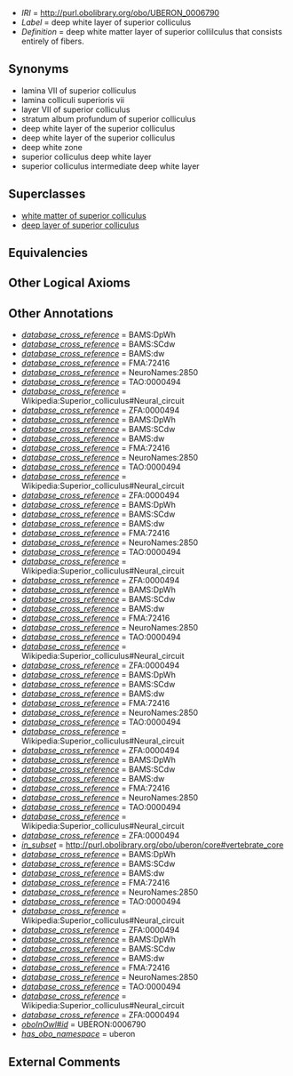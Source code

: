  * *IRI* = http://purl.obolibrary.org/obo/UBERON_0006790
 * *Label* = deep white layer of superior colliculus
 * *Definition* = deep white matter layer of superior collilculus that consists entirely of fibers.

## Synonyms

 * lamina VII of superior colliculus
 * lamina colliculi superioris vii
 * layer VII of superior colliculus
 * stratum album profundum of superior colliculus
 * deep white layer of the superior colliculus
 * deep white layer of the superior colliculus
 * deep white zone
 * superior colliculus deep white layer
 * superior colliculus intermediate deep white layer

## Superclasses

 * [white matter of superior colliculus](../../UBERON/86/UBERON_0006786.md)
 * [deep layer of superior colliculus](../../UBERON/93/UBERON_0006793.md)

## Equivalencies


## Other Logical Axioms


## Other Annotations

 * *[database_cross_reference](../../ef/oboInOwl#hasDbXref.md)* = BAMS:DpWh
 * *[database_cross_reference](../../ef/oboInOwl#hasDbXref.md)* = BAMS:SCdw
 * *[database_cross_reference](../../ef/oboInOwl#hasDbXref.md)* = BAMS:dw
 * *[database_cross_reference](../../ef/oboInOwl#hasDbXref.md)* = FMA:72416
 * *[database_cross_reference](../../ef/oboInOwl#hasDbXref.md)* = NeuroNames:2850
 * *[database_cross_reference](../../ef/oboInOwl#hasDbXref.md)* = TAO:0000494
 * *[database_cross_reference](../../ef/oboInOwl#hasDbXref.md)* = Wikipedia:Superior_colliculus#Neural_circuit
 * *[database_cross_reference](../../ef/oboInOwl#hasDbXref.md)* = ZFA:0000494
 * *[database_cross_reference](../../ef/oboInOwl#hasDbXref.md)* = BAMS:DpWh
 * *[database_cross_reference](../../ef/oboInOwl#hasDbXref.md)* = BAMS:SCdw
 * *[database_cross_reference](../../ef/oboInOwl#hasDbXref.md)* = BAMS:dw
 * *[database_cross_reference](../../ef/oboInOwl#hasDbXref.md)* = FMA:72416
 * *[database_cross_reference](../../ef/oboInOwl#hasDbXref.md)* = NeuroNames:2850
 * *[database_cross_reference](../../ef/oboInOwl#hasDbXref.md)* = TAO:0000494
 * *[database_cross_reference](../../ef/oboInOwl#hasDbXref.md)* = Wikipedia:Superior_colliculus#Neural_circuit
 * *[database_cross_reference](../../ef/oboInOwl#hasDbXref.md)* = ZFA:0000494
 * *[database_cross_reference](../../ef/oboInOwl#hasDbXref.md)* = BAMS:DpWh
 * *[database_cross_reference](../../ef/oboInOwl#hasDbXref.md)* = BAMS:SCdw
 * *[database_cross_reference](../../ef/oboInOwl#hasDbXref.md)* = BAMS:dw
 * *[database_cross_reference](../../ef/oboInOwl#hasDbXref.md)* = FMA:72416
 * *[database_cross_reference](../../ef/oboInOwl#hasDbXref.md)* = NeuroNames:2850
 * *[database_cross_reference](../../ef/oboInOwl#hasDbXref.md)* = TAO:0000494
 * *[database_cross_reference](../../ef/oboInOwl#hasDbXref.md)* = Wikipedia:Superior_colliculus#Neural_circuit
 * *[database_cross_reference](../../ef/oboInOwl#hasDbXref.md)* = ZFA:0000494
 * *[database_cross_reference](../../ef/oboInOwl#hasDbXref.md)* = BAMS:DpWh
 * *[database_cross_reference](../../ef/oboInOwl#hasDbXref.md)* = BAMS:SCdw
 * *[database_cross_reference](../../ef/oboInOwl#hasDbXref.md)* = BAMS:dw
 * *[database_cross_reference](../../ef/oboInOwl#hasDbXref.md)* = FMA:72416
 * *[database_cross_reference](../../ef/oboInOwl#hasDbXref.md)* = NeuroNames:2850
 * *[database_cross_reference](../../ef/oboInOwl#hasDbXref.md)* = TAO:0000494
 * *[database_cross_reference](../../ef/oboInOwl#hasDbXref.md)* = Wikipedia:Superior_colliculus#Neural_circuit
 * *[database_cross_reference](../../ef/oboInOwl#hasDbXref.md)* = ZFA:0000494
 * *[database_cross_reference](../../ef/oboInOwl#hasDbXref.md)* = BAMS:DpWh
 * *[database_cross_reference](../../ef/oboInOwl#hasDbXref.md)* = BAMS:SCdw
 * *[database_cross_reference](../../ef/oboInOwl#hasDbXref.md)* = BAMS:dw
 * *[database_cross_reference](../../ef/oboInOwl#hasDbXref.md)* = FMA:72416
 * *[database_cross_reference](../../ef/oboInOwl#hasDbXref.md)* = NeuroNames:2850
 * *[database_cross_reference](../../ef/oboInOwl#hasDbXref.md)* = TAO:0000494
 * *[database_cross_reference](../../ef/oboInOwl#hasDbXref.md)* = Wikipedia:Superior_colliculus#Neural_circuit
 * *[database_cross_reference](../../ef/oboInOwl#hasDbXref.md)* = ZFA:0000494
 * *[database_cross_reference](../../ef/oboInOwl#hasDbXref.md)* = BAMS:DpWh
 * *[database_cross_reference](../../ef/oboInOwl#hasDbXref.md)* = BAMS:SCdw
 * *[database_cross_reference](../../ef/oboInOwl#hasDbXref.md)* = BAMS:dw
 * *[database_cross_reference](../../ef/oboInOwl#hasDbXref.md)* = FMA:72416
 * *[database_cross_reference](../../ef/oboInOwl#hasDbXref.md)* = NeuroNames:2850
 * *[database_cross_reference](../../ef/oboInOwl#hasDbXref.md)* = TAO:0000494
 * *[database_cross_reference](../../ef/oboInOwl#hasDbXref.md)* = Wikipedia:Superior_colliculus#Neural_circuit
 * *[database_cross_reference](../../ef/oboInOwl#hasDbXref.md)* = ZFA:0000494
 * *[in_subset](../../et/oboInOwl#inSubset.md)* = http://purl.obolibrary.org/obo/uberon/core#vertebrate_core
 * *[database_cross_reference](../../ef/oboInOwl#hasDbXref.md)* = BAMS:DpWh
 * *[database_cross_reference](../../ef/oboInOwl#hasDbXref.md)* = BAMS:SCdw
 * *[database_cross_reference](../../ef/oboInOwl#hasDbXref.md)* = BAMS:dw
 * *[database_cross_reference](../../ef/oboInOwl#hasDbXref.md)* = FMA:72416
 * *[database_cross_reference](../../ef/oboInOwl#hasDbXref.md)* = NeuroNames:2850
 * *[database_cross_reference](../../ef/oboInOwl#hasDbXref.md)* = TAO:0000494
 * *[database_cross_reference](../../ef/oboInOwl#hasDbXref.md)* = Wikipedia:Superior_colliculus#Neural_circuit
 * *[database_cross_reference](../../ef/oboInOwl#hasDbXref.md)* = ZFA:0000494
 * *[database_cross_reference](../../ef/oboInOwl#hasDbXref.md)* = BAMS:DpWh
 * *[database_cross_reference](../../ef/oboInOwl#hasDbXref.md)* = BAMS:SCdw
 * *[database_cross_reference](../../ef/oboInOwl#hasDbXref.md)* = BAMS:dw
 * *[database_cross_reference](../../ef/oboInOwl#hasDbXref.md)* = FMA:72416
 * *[database_cross_reference](../../ef/oboInOwl#hasDbXref.md)* = NeuroNames:2850
 * *[database_cross_reference](../../ef/oboInOwl#hasDbXref.md)* = TAO:0000494
 * *[database_cross_reference](../../ef/oboInOwl#hasDbXref.md)* = Wikipedia:Superior_colliculus#Neural_circuit
 * *[database_cross_reference](../../ef/oboInOwl#hasDbXref.md)* = ZFA:0000494
 * *[oboInOwl#id](../../id/oboInOwl#id.md)* = UBERON:0006790
 * *[has_obo_namespace](../../ce/oboInOwl#hasOBONamespace.md)* = uberon

## External Comments


